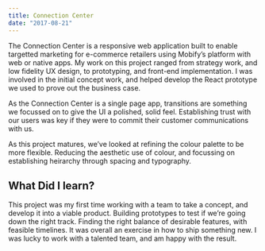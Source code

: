 ```yaml
---
title: Connection Center
date: "2017-08-21"
---
```


The Connection Center is a responsive web application built to enable targetted marketing for e-commerce retailers using Mobify’s platform with web or native apps.
My work on this project ranged from strategy work, and low fidelity UX design, to prototyping, and front-end implementation. I was involved in the initial concept work, and helped develop the React prototype we used to prove out the business case.

As the Connection Center is a single page app, transitions are something we focussed on to give the UI a polished, solid feel. Establishing trust with our users was key if they were to commit their customer communications with us.

As this project matures, we’ve looked at refining the colour palette to be more flexible. Reducing the aesthetic use of colour, and focussing on establishing heirarchy through spacing and typography.

## What Did I learn?

This project was my first time working with a team to take a concept, and develop it into a viable product. Building prototypes to test if we’re going down the right track. Finding the right balance of desirable features, with feasible timelines. It was overall an exercise in how to ship something new. I was lucky to work with a talented team, and am happy with the result.
